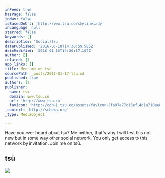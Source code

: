 ```yaml
---
inFeed: true
hasPage: false
inNav: false
isBasedOnUrl: 'http://www.tsu.co/skylinelady'
inLanguage: null
starred: false
keywords: []
description: 'Social/tsu '
datePublished: '2016-01-18T14:30:59.585Z'
dateModified: '2016-01-18T14:30:57.107Z'
author: []
related: []
app_links: []
title: Meet me on tsū
sourcePath: _posts/2016-01-17-tsu.md
published: true
authors: []
publisher:
  name: tsū
  domain: www.tsu.co
  url: 'http://www.tsu.co'
  favicon: 'http://cdn-1.tsu.co/assets/favicon-8fa97e77c16ef14d1a710ae8b4dbb179cda2118f3f2aadfc2247ad5473225201.ico'
_context: 'http://schema.org'
_type: MediaObject

---
```

Have you ever heard about tsū? Me neither, that's why I will test this not new but in some way other social network. You only get access to this network by invitation. Join me on tsū.

<article style=""><h1>tsū</h1><img src="https://s3-us-west-2.amazonaws.com/the-grid-img/p/1a54cc3869b75499d44aec3fb8f0715a27fd0f76.png" /></article>